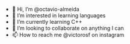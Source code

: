 - 👋 Hi, I’m @octavio-almeida
- 👀 I’m interested in learning languages 
- 🌱 I’m currently learning C++
- 💞️ I’m looking to collaborate on anything I can
- 📫 How to reach me @victorosf on instagram

<!---
octavio-almeida/octavio-almeida is a ✨ special ✨ repository because its `README.md` (this file) appears on your GitHub profile.
You can click the Preview link to take a look at your changes.
--->
